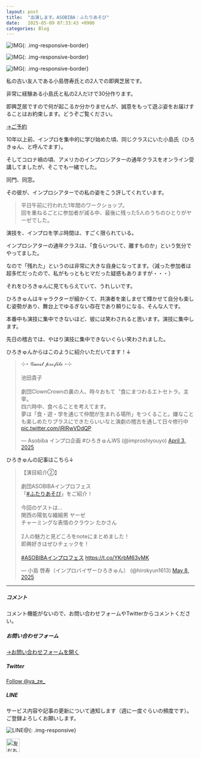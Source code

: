 ```yaml
---
layout: post
title:  "出演します。ASOBIBA：ふたりあそび"
date:   2025-05-09 07:33:43 +0900
categories: Blog
---
```



![IMG]({{site.baseurl}}/img/2025/20250509_01.jpg){: .img-responsive-border}

![IMG]({{site.baseurl}}/img/2025/20250509_02.jpg){: .img-responsive-border}

![IMG]({{site.baseurl}}/img/2025/20250509_02.jpg){: .img-responsive-border}

私の古い友人である小島啓寿氏との2人での即興芝居です。

非常に経験ある小島氏と私の2人だけで30分作ります。

即興芝居ですので何が起こるか分かりませんが、誠意をもって遊ぶ姿をお届けすることはお約束します。どうぞご覧ください。

[→ご予約](https://docs.google.com/forms/d/e/1FAIpQLSes30Gy88xa9XDakRuD12IbmiMMsB3w_eDGke3FVUTFbBSG0w/viewform)

10年以上前、インプロを集中的に学び始めた頃、同じクラスにいた小島氏（ひろきゅん、と呼んでます）。

そしてコロナ禍の頃、アメリカのインプロシアターの通年クラスをオンライン受講してましたが、そこでも一緒でした。

同門、同窓。

その彼が、インプロシアターでの私の姿をこう評してくれています。

> 平日午前に行われた1年間のワークショップ。  
> 回を重ねるごとに参加者が減る中、最後に残った5人のうちのひとりがヤーゼでした。

演技を、インプロを学ぶ時間は、すごく限られている。

インプロシアターの通年クラスは、「食らいついて、離すものか」という気分でやってました。

なので「残れた」というのは非常に大きな自身になってます。（減った参加者は超多忙だったので、私がもっともヒマだった疑惑もありますが・・・）

それをひろきゅんに見てもらえていて、うれしいです。

ひろきゅんはキャラクターが細かくて、共演者を楽しませて輝かせて自分も楽しむ姿勢があり、舞台上でゆるぎない存在であり頼りになる、そんな人です。

本番中も演技に集中できないほど、彼には笑わされると思います。演技に集中します。

先日の稽古では、やはり演技に集中できないぐらい笑わされました。

ひろきゅんからはこのように紹介いただいてます！↓

<blockquote class="twitter-tweet"><p lang="ja" dir="ltr">⊹⋆ 𝓖𝓾𝓮𝓼𝓽 𝓹𝓻𝓸𝓯𝓲𝓵𝓮 ⋆⊹<br><br>池田貴子<br><br>劇団ClownCrownの裏の人、時々おもて〝食にまつわるエトセトラ〟主宰。<br>四六時中、食べることを考えてます。<br>夢は「食・遊・学を通じて仲間が生まれる場所」をつくること。嫌なことも楽しめたりプラスにできたらいいなと演劇の稽古を通して日々修行中 <a href="https://t.co/jRIRwVDdQP">pic.twitter.com/jRIRwVDdQP</a></p>&mdash; Asobiba インプロ企画 #ひろきゅんWS (@improshiyouyo) <a href="https://twitter.com/improshiyouyo/status/1907753181150642642?ref_src=twsrc%5Etfw">April 3, 2025</a></blockquote> <script async src="https://platform.twitter.com/widgets.js" charset="utf-8"></script>

ひろきゅんの記事はこちら↓

<blockquote class="twitter-tweet"><p lang="ja" dir="ltr">【演目紹介②】<br><br>劇団ASOBIBAインプロフェス<br>「<a href="https://twitter.com/hashtag/%E3%81%B5%E3%81%9F%E3%82%8A%E3%81%82%E3%81%9D%E3%81%B3?src=hash&amp;ref_src=twsrc%5Etfw">#ふたりあそび</a>」をご紹介！<br><br>今回のゲストは…<br>関西の陽気な繊細男 ヤーゼ<br>チャーミングな表情のクラウン たかさん<br><br>2人の魅力と見どころをnoteにまとめました！<br>即興好きはぜひチェックを！<br><br> <a href="https://twitter.com/hashtag/ASOBIBA%E3%82%A4%E3%83%B3%E3%83%97%E3%83%AD%E3%83%95%E3%82%A7%E3%82%B9?src=hash&amp;ref_src=twsrc%5Etfw">#ASOBIBAインプロフェス</a> <a href="https://t.co/YKrbM63yMK">https://t.co/YKrbM63yMK</a></p>&mdash; 小島 啓寿（インプロバイザーひろきゅん） (@hirokyun1613) <a href="https://twitter.com/hirokyun1613/status/1920487081383755818?ref_src=twsrc%5Etfw">May 8, 2025</a></blockquote> <script async src="https://platform.twitter.com/widgets.js" charset="utf-8"></script>



---
##### コメント
コメント機能がないので、お問い合わせフォームやTwitterからコメントください。

##### お問い合わせフォーム
[→お問い合わせフォームを開く]({{site.baseurl}}/docs/contact/)

##### Twitter

<a href="https://twitter.com/ya_ze_?ref_src=twsrc%5Etfw" class="twitter-follow-button" data-show-count="false">Follow @ya_ze_</a><script async src="https://platform.twitter.com/widgets.js" charset="utf-8"></script>


##### LINE

サービス内容や記事の更新について通知します（週に一度ぐらいの頻度です）。
ご登録よろしくお願いします。

![LINE@]({{site.baseurl}}/img/lineat.png){: .img-responsive}

<a href="https://line.me/R/ti/p/%40tqt3140x"><img height="36" border="0" alt="友だち追加" src="https://scdn.line-apps.com/n/line_add_friends/btn/ja.png"></a>
